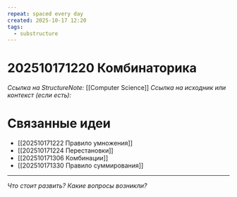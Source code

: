 ```yaml
---
repeat: spaced every day
created: 2025-10-17 12:20
tags:
  - substructure
---
```

# 202510171220 Комбинаторика

*Ссылка на StructureNote:* [[Computer Science]]
*Ссылка на исходник или контекст (если есть):*

# Связанные идеи

- [[202510171222 Правило умножения]]
- [[202510171224 Перестановки]]
- [[202510171306 Комбинации]]
- [[202510171330 Правило суммирования]]

---

*Что стоит развить? Какие вопросы возникли?*

